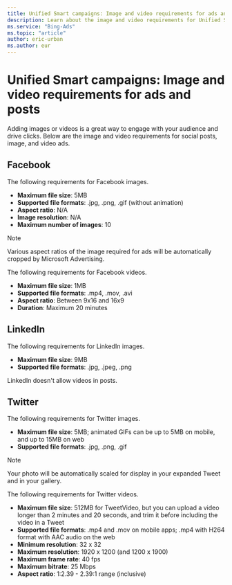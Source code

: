 ```yaml
---
title: Unified Smart campaigns: Image and video requirements for ads and posts
description: Learn about the image and video requirements for Unified Smart campaigns
ms.service: "Bing-Ads"
ms.topic: "article"
author: eric-urban
ms.author: eur
---
```


# Unified Smart campaigns: Image and video requirements for ads and posts

Adding images or videos is a great way to engage with your audience and drive clicks. Below are the image and video requirements for social posts, image, and video ads.

## Facebook

The following requirements for Facebook images.

- **Maximum file size**: 5MB
- **Supported file formats**: .jpg, .png, .gif (without animation)
- **Aspect ratio**: N/A
- **Image resolution**: N/A
- **Maximum number of images**: 10

> [!NOTE]
> Various aspect ratios of the image required for ads will be automatically cropped by Microsoft Advertising.

The following requirements for Facebook videos.

- **Maximum file size**: 1MB
- **Supported file formats**: .mp4, .mov, .avi
- **Aspect ratio**: Between 9x16 and 16x9
- **Duration**: Maximum 20 minutes

## LinkedIn

The following requirements for LinkedIn images.

- **Maximum file size**: 9MB
- **Supported file formats**: .jpg, .jpeg, .png

LinkedIn doesn't allow videos in posts.

## Twitter

The following requirements for Twitter images.

- **Maximum file size**: 5MB; animated GIFs can be up to 5MB on mobile, and up to 15MB on web
- **Supported file formats**: .jpg, .png, .gif

> [!NOTE]
> Your photo will be automatically scaled for display in your expanded Tweet and in your gallery.

The following requirements for Twitter videos.

- **Maximum file size**: 512MB for TweetVideo, but you can upload a video longer than 2 minutes and 20 seconds, and trim it before including the video in a Tweet
- **Supported file formats**: .mp4 and .mov on mobile apps; .mp4 with H264 format with AAC audio on the web
- **Minimum resolution**: 32 x 32
- **Maximum resolution**: 1920 x 1200 (and 1200 x 1900)
- **Maximum frame rate**: 40 fps
- **Maximum bitrate**: 25 Mbps
- **Aspect ratio**: 1:2.39 - 2.39:1 range (inclusive)


